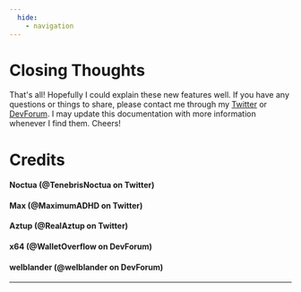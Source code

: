 ```yaml
---
  hide:
    - navigation
---
```


# Closing Thoughts

That's all! Hopefully I could explain these new features well. If you have any questions or things to share, please contact me through my [Twitter](https://twitter.com/TenebrisNoctua) or [DevForum](https://devforum.roblox.com/u/tenebrisnoctua/).
I may update this documentation with more information whenever I find them. Cheers!

# Credits

#### Noctua (@TenebrisNoctua on Twitter)
#### Max (@MaximumADHD on Twitter)
#### Aztup (@RealAztup on Twitter)
#### x64 (@WalletOverflow on DevForum)
#### welblander (@welblander on DevForum)

-----